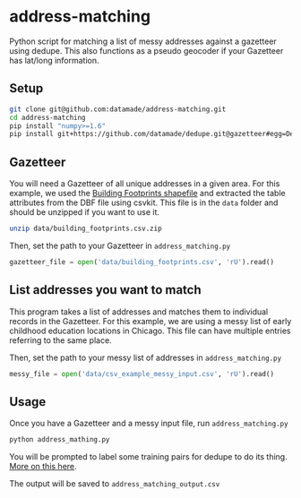 address-matching
================

Python script for matching a list of messy addresses against a gazetteer using dedupe. This also functions as a pseudo geocoder if your Gazetteer has lat/long information.

## Setup

```bash
git clone git@github.com:datamade/address-matching.git
cd address-matching
pip install "numpy>=1.6"
pip install git+https://github.com/datamade/dedupe.git@gazetteer#egg=DedupeGazetteer
```



## Gazetteer
You will need a Gazetteer of all unique addresses in a given area. For this example, we used the [Building Footprints shapefile](https://data.cityofchicago.org/Buildings/Building-Footprints/qv97-3bvb) and extracted the table attributes from the DBF file using csvkit. This file is in the `data` folder and should be unzipped if you want to use it.

```bash
unzip data/building_footprints.csv.zip
```

Then, set the path to your Gazetteer in `address_matching.py`

```python
gazetteer_file = open('data/building_footprints.csv', 'rU').read()
```

## List addresses you want to match
This program takes a list of addresses and matches them to individual records in the Gazetteer. For this example, we are using a messy list of early childhood education locations in Chicago. This file can have multiple entries referring to the same place. 

Then, set the path to your messy list of addresses in `address_matching.py`

```python
messy_file = open('data/csv_example_messy_input.csv', 'rU').read()
```

## Usage
Once you have a Gazetteer and a messy input file, run `address_matching.py`

```bash
python address_mathing.py
```

You will be prompted to label some training pairs for dedupe to do its thing. [More on this here](https://github.com/datamade/dedupe/blob/master/README.md#training).

The output will be saved to `address_matching_output.csv`
